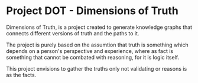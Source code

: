 # Project DOT - Dimensions of Truth



Dimensions of Truth, is a project created to generate knowledge graphs that connects different versions of truth and the paths to it. 

The project is purely based on the assumtion that truth is something which depends on a person's perspective and experience, where as fact is something that cannot be combated with reasoning, for it is logic itself. 

This project envisions to gather the truths only not validating or reasons is as the facts.
